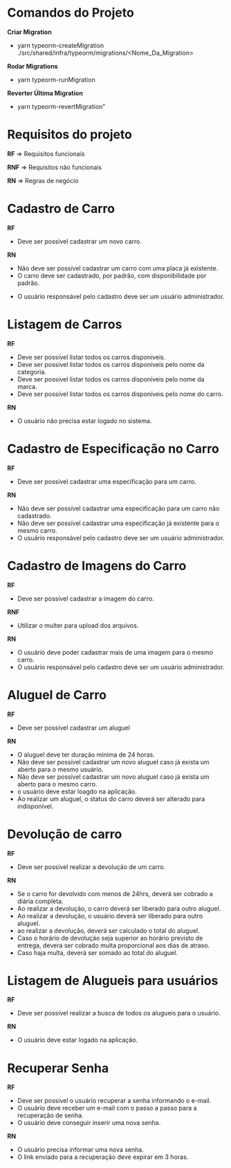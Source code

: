 # Comandos do Projeto


**Criar Migration**

- yarn typeorm-createMigration ./src/shared/infra/typeorm/migrations/<Nome_Da_Migration>

**Rodar Migrations**

- yarn typeorm-runMigration

**Reverter Última Migration**
- yarn typeorm-revertMigration"

# Requisitos do projeto

**RF** => Requisitos funcionais

**RNF** => Requisitos não funcionais

**RN** => Regras de negócio

# Cadastro de Carro

**RF**

- Deve ser possível cadastrar um novo carro.

**RN**

- Não deve ser possível cadastrar um carro com uma placa já existente.
- O carro deve ser cadastrado, por padrão, com disponibilidade por padrão.
* O usuário responsável pelo cadastro deve ser um usuário administrador.

# Listagem de Carros

**RF**

- Deve ser possível listar todos os carros disponíveis.
- Deve ser possível listar todos os carros disponíveis pelo nome da categoria.
- Deve ser possível listar todos os carros disponíveis pelo nome da marca.
- Deve ser possível listar todos os carros disponíveis pelo nome do carro.

**RN**

- O usuário não precisa estar logado no sistema.

# Cadastro de Especificação no Carro

**RF**

- Deve ser possível cadastrar uma especificação para um carro.

**RN**

- Não deve ser possível cadastrar uma especificação para um carro não cadastrado.
- Não deve ser possível cadastrar uma especificação já existente para o mesmo carro.
- O usuário responsável pelo cadastro deve ser um usuário administrador.

# Cadastro de Imagens do Carro

**RF**

- Deve ser possível cadastrar a imagem do carro.

**RNF**

- Utilizar o multer para upload dos arquivos.

**RN**

- O usuário deve poder cadastrar mais de uma imagem para o mesmo carro.
- O usuário responsável pelo cadastro deve ser um usuário administrador.

# Aluguel de Carro

**RF**

- Deve ser possível cadastrar um aluguel

**RN**

- O aluguel deve ter duração mínima de 24 horas.
- Não deve ser possível cadastrar um novo aluguel caso já exista um aberto para o mesmo usuário.
- Não deve ser possível cadastrar um novo aluguel caso já exista um aberto para o mesmo carro.
- o usuário deve estar loagdo na aplicação.
- Ao realizar um aluguel, o status do carro deverá ser alterado para indisponível.


# Devolução de carro

**RF**

- Deve ser possível realizar a devolução de um carro.

**RN**

- Se o carro for devolvido com menos de 24hrs, deverá ser cobrado a diária completa.
- Ao realizar a devolução, o carro deverá ser liberado para outro aluguel.
- Ao realizar a devolução, o usuário deverá ser liberado para outro aluguel.
- ao realizar a devolução, deverá ser calculado o total do aluguel.
- Caso o horário de devolução seja superior ao horário previsto de entrega, devera ser cobrado multa proporcional aos dias de atraso.
- Caso haja multa, deverá ser somado ao total do aluguel.

# Listagem de Alugueis para usuários

**RF**

- Deve ser possível realizar a busca de todos os alugueis para o usuário.

**RN**

- O usuário deve estar logado na aplicação.

# Recuperar Senha

**RF**
- Deve ser possível o usuário recuperar a senha informando o e-mail.
- O usuário deve receber um e-mail com o passo a passo para a recuperação de senha.
- O usuário deve conseguir inserir uma nova senha.

**RN**
- O usuário precisa informar uma nova senha.
- O link enviado para a recuperação deve expirar em 3 horas.
